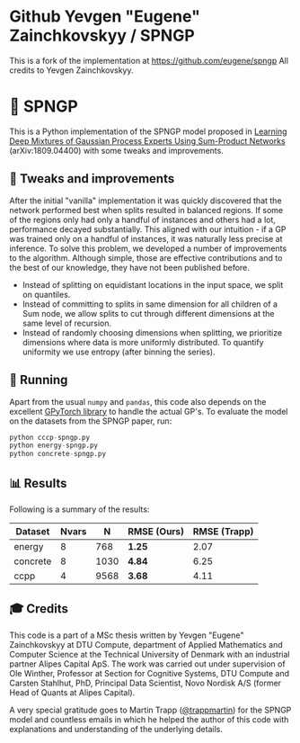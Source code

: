 # Github Yevgen "Eugene" Zainchkovskyy / SPNGP
This is a fork of the implementation at https://github.com/eugene/spngp
All credits to Yevgen Zainchkovskyy.

# :high_brightness: SPNGP

This is a Python implementation of the SPNGP model proposed in
[Learning Deep Mixtures of Gaussian Process Experts Using Sum-Product Networks](https://arxiv.org/abs/1809.04400) (arXiv:1809.04400) with some tweaks and improvements.

## :wrench: Tweaks and improvements 

After the initial "vanilla" implementation it was quickly discovered that the network performed best when splits resulted in balanced regions. If some of the regions only had only a handful of instances and others had a lot, performance decayed substantially. This aligned with our intuition - if a GP was trained only on a handful of instances, it was naturally less precise at inference. To solve this problem, we developed a number of improvements to the algorithm. Although simple, those are effective contributions and to the best of our knowledge, they have not been published before.

* Instead of splitting on equidistant locations in the input space, we split on quantiles.
* Instead of committing to splits in same dimension for all children of a Sum node, we allow splits to cut through different dimensions at the same level of recursion.
* Instead of randomly choosing dimensions when splitting, we prioritize dimensions where data is more uniformly distributed. To quantify uniformity we use entropy (after binning the series).

## :running: Running
Apart from the usual `numpy` and `pandas`, this code also depends on the excellent [GPyTorch library](https://gpytorch.ai) to handle the actual GP's. To evaluate the model on the datasets from the SPNGP paper, run:
```python
python cccp-spngp.py
python energy-spngp.py
python concrete-spngp.py
```

## :bar_chart: Results
Following is a summary of the results:

| Dataset   | Nvars | N    |  RMSE (Ours)  | RMSE (Trapp) |
| --------- | ----- | ---- | ------------- | ------------ |
| energy    | 8     |  768 | **1.25**          | 2.07         |
| concrete  | 8     | 1030 | **4.84**          | 6.25         |
| ccpp      | 4     | 9568 | **3.68**          | 4.11         |

## :mortar_board: Credits
This code is a part of a MSc thesis written by Yevgen "Eugene" Zainchkovskyy at DTU Compute, department of Applied Mathematics and Computer Science at the Technical University of Denmark with an industrial partner Alipes Capital ApS. The work was carried out under supervision of Ole Winther, Professor at Section for Cognitive Systems, DTU Compute and Carsten Stahlhut, PhD, Principal Data Scientist, Novo Nordisk A/S (former Head of Quants at Alipes Capital). 

A very special gratitude goes to Martin Trapp ([@trappmartin](https://github.com/trappmartin)) for the SPNGP model and countless emails in which he helped the author of this code with explanations and understanding of the underlying details. 
